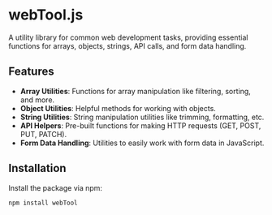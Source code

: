 # webTool.js

A utility library for common web development tasks, providing essential functions for arrays, objects, strings, API calls, and form data handling.

## Features

- **Array Utilities**: Functions for array manipulation like filtering, sorting, and more.
- **Object Utilities**: Helpful methods for working with objects.
- **String Utilities**: String manipulation utilities like trimming, formatting, etc.
- **API Helpers**: Pre-built functions for making HTTP requests (GET, POST, PUT, PATCH).
- **Form Data Handling**: Utilities to easily work with form data in JavaScript.

## Installation

Install the package via npm:

```bash
npm install webTool
